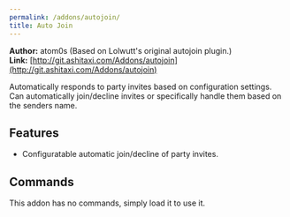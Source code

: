 ```yaml
---
permalink: /addons/autojoin/
title: Auto Join
---
```


**Author:** atom0s (Based on Lolwutt's original autojoin plugin.)<br/>
**Link:** [http://git.ashitaxi.com/Addons/autojoin](http://git.ashitaxi.com/Addons/autojoin)

Automatically responds to party invites based on configuration settings. Can automatically join/decline invites or specifically handle them based on the senders name.

## Features

  * Configuratable automatic join/decline of party invites.

## Commands

This addon has no commands, simply load it to use it.
